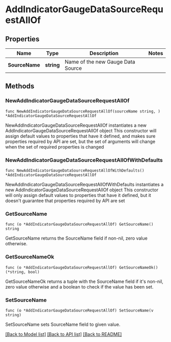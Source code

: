 # AddIndicatorGaugeDataSourceRequestAllOf

## Properties

Name | Type | Description | Notes
------------ | ------------- | ------------- | -------------
**SourceName** | **string** | Name of the new Gauge Data Source | 

## Methods

### NewAddIndicatorGaugeDataSourceRequestAllOf

`func NewAddIndicatorGaugeDataSourceRequestAllOf(sourceName string, ) *AddIndicatorGaugeDataSourceRequestAllOf`

NewAddIndicatorGaugeDataSourceRequestAllOf instantiates a new AddIndicatorGaugeDataSourceRequestAllOf object
This constructor will assign default values to properties that have it defined,
and makes sure properties required by API are set, but the set of arguments
will change when the set of required properties is changed

### NewAddIndicatorGaugeDataSourceRequestAllOfWithDefaults

`func NewAddIndicatorGaugeDataSourceRequestAllOfWithDefaults() *AddIndicatorGaugeDataSourceRequestAllOf`

NewAddIndicatorGaugeDataSourceRequestAllOfWithDefaults instantiates a new AddIndicatorGaugeDataSourceRequestAllOf object
This constructor will only assign default values to properties that have it defined,
but it doesn't guarantee that properties required by API are set

### GetSourceName

`func (o *AddIndicatorGaugeDataSourceRequestAllOf) GetSourceName() string`

GetSourceName returns the SourceName field if non-nil, zero value otherwise.

### GetSourceNameOk

`func (o *AddIndicatorGaugeDataSourceRequestAllOf) GetSourceNameOk() (*string, bool)`

GetSourceNameOk returns a tuple with the SourceName field if it's non-nil, zero value otherwise
and a boolean to check if the value has been set.

### SetSourceName

`func (o *AddIndicatorGaugeDataSourceRequestAllOf) SetSourceName(v string)`

SetSourceName sets SourceName field to given value.



[[Back to Model list]](../README.md#documentation-for-models) [[Back to API list]](../README.md#documentation-for-api-endpoints) [[Back to README]](../README.md)


